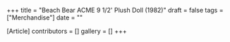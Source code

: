 +++
title = "Beach Bear ACME 9 1/2' Plush Doll (1982)"
draft = false
tags = ["Merchandise"]
date = ""

[Article]
contributors = []
gallery = []
+++